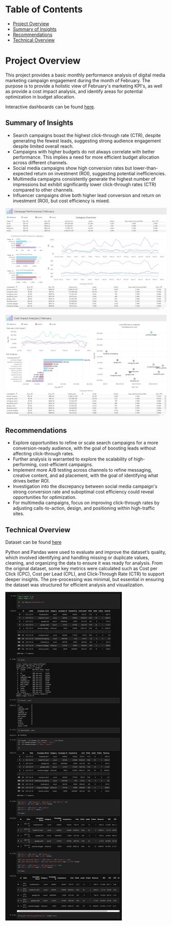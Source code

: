 Table of Contents
=================
- [Project Overview](#project-overview)
- [Summary of Insights](#summary-of-insights)
- [Recommendations](#recommendations)
- [Technical Overview](#technical-overview)

Project Overview
===============

This project provides a basic monthly performance analysis of digital media marketing campaign engagement during the month of February. The purpose is to provide a holistic view of February's marketing KPI's, as well as provide a cost impact analysis, and identify areas for potential optimization in budget allocation.

Interactive dashboards can be found [here](https://public.tableau.com/app/profile/max.d4182/viz/MarketingCampaignPerformanceAnalysis_17275645130830/CampaignPerformanceDashboard).

Summary of Insights
-------------------

- Search campaigns boast the highest click-through rate (CTR), despite generating the fewest leads, suggesting strong audience engagement despite limited overall reach.
- Campaigns with higher budgets do not always correlate with better performance. This implies a need for more efficient budget allocation across different channels.
- Social media campaigns show high conversion rates but lower-than-expected return on investment (ROI), suggesting potential inefficiencies.
- Multimedia campaigns consistently generate the highest number of impressions but exhibit significantly lower click-through rates (CTR) compared to other channels.
- Influencer campaigns drive both higher lead conversion and return on investment (ROI), but cost efficiency is mixed.

![image1](Content/page1.png)

![image2](Content/page2.png)

Recommendations
---------------

- Explore opportunities to refine or scale search campaigns for a more conversion-ready audience, with the goal of boosting leads without affecting click-through rates.
- Further analysis is warranted to explore the scalability of high-performing, cost-efficient campaigns.
- Implement more A/B testing across channels to refine messaging, creative content, and ad placement, with the goal of identifying what drives better ROI.
- Investigation into the discrepancy between social media campaign's strong conversion rate and suboptimal cost efficiency could reveal opportunities for optimization.
- For multimedia campaigns, focus on improving click-through rates by adjusting calls-to-action, design, and positioning within high-traffic sites.


Technical Overview
------------------

Dataset can be found [here](https://www.kaggle.com/datasets/sinderpreet/analyze-the-marketing-spending/data)

Python and Pandas were used to evaluate and improve the dataset’s quality, which involved identifying and handling missing or duplicate values, cleaning, and organizing the data to ensure it was ready for analysis. From the original dataset, some key metrics were calculated such as Cost per Click (CPC), Cost per Lead (CPL), and Click-Through Rate (CTR) to support deeper insights. The pre-processing was minimal, but essential in ensuring the dataset was structured for efficient analysis and visualization.

![jupyter](Content/notebook.png)
